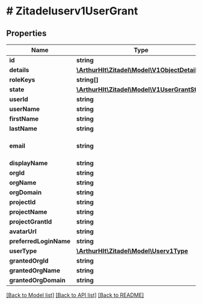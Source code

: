 # # Zitadeluserv1UserGrant

## Properties

Name | Type | Description | Notes
------------ | ------------- | ------------- | -------------
**id** | **string** |  | [optional]
**details** | [**\ArthurHlt\Zitadel\Model\V1ObjectDetails**](V1ObjectDetails.md) |  | [optional]
**roleKeys** | **string[]** |  | [optional]
**state** | [**\ArthurHlt\Zitadel\Model\V1UserGrantState**](V1UserGrantState.md) |  | [optional]
**userId** | **string** |  | [optional]
**userName** | **string** |  | [optional]
**firstName** | **string** |  | [optional]
**lastName** | **string** |  | [optional]
**email** | **string** | email address of the user. (spec: https://tools.ietf.org/html/rfc2822#section-3.4.1) | [optional]
**displayName** | **string** | display name of the user | [optional]
**orgId** | **string** |  | [optional]
**orgName** | **string** |  | [optional]
**orgDomain** | **string** |  | [optional]
**projectId** | **string** |  | [optional]
**projectName** | **string** |  | [optional]
**projectGrantId** | **string** |  | [optional]
**avatarUrl** | **string** | avatar URL of the user | [optional]
**preferredLoginName** | **string** |  | [optional]
**userType** | [**\ArthurHlt\Zitadel\Model\Userv1Type**](Userv1Type.md) |  | [optional]
**grantedOrgId** | **string** |  | [optional]
**grantedOrgName** | **string** |  | [optional]
**grantedOrgDomain** | **string** |  | [optional]

[[Back to Model list]](../../README.md#models) [[Back to API list]](../../README.md#endpoints) [[Back to README]](../../README.md)
